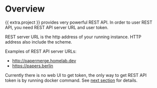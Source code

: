 # Overview

{{ extra.project }} provides very powerful REST API.
In order to user REST API, you need REST API server URL and
user token.

REST server URL is the http address of your running instance.
HTTP address also include the scheme.

Examples of REST API server URLs:

- http://papermerge.homelab.dev
- https://papers.berlin

Currently there is no web UI to get token, the only way to get REST API
token is by running docker command. See [next section](./token.md) for details.